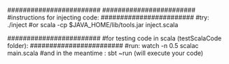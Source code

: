 ########################
########################
#instructions for injecting code:
########################
#try:
	./inject
#or
	scala -cp $JAVA_HOME/lib/tools.jar inject.scala


########################
#for testing code in scala (testScalaCode folder):
########################
#run:
	watch -n 0.5 scalac main.scala
#and in the meantime :
	sbt ~run  (will execute your code)



